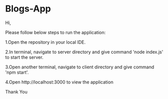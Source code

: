 # Blogs-App

Hi,

Please follow below steps to run the application:

1.Open the repository in your local IDE.

2.In terminal, navigate to server directory and give command 'node index.js' to start the server.

3.Open another terminal, navigate to client directory and give command 'npm start'.

4.Open http://localhost:3000 to view the application

Thank You
